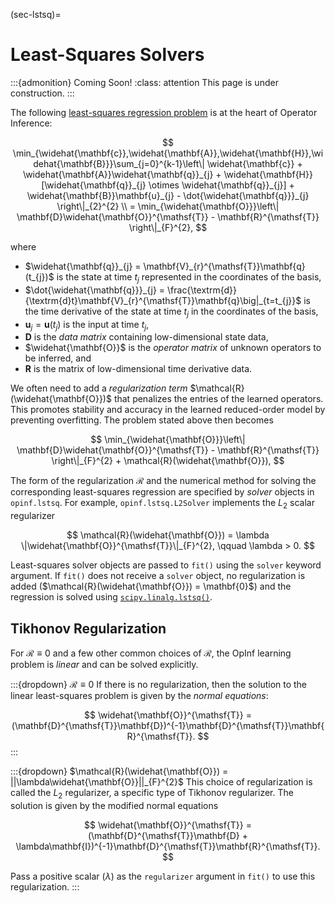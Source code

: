 (sec-lstsq)=
# Least-Squares Solvers

:::{admonition} Coming Soon!
:class: attention
This page is under construction.
:::

The following [least-squares regression problem](subsec-opinf-regression) is at the heart of Operator Inference:

$$
\min_{\widehat{\mathbf{c}},\widehat{\mathbf{A}},\widehat{\mathbf{H}},\widehat{\mathbf{B}}}\sum_{j=0}^{k-1}\left\|
    \widehat{\mathbf{c}}
    + \widehat{\mathbf{A}}\widehat{\mathbf{q}}_{j}
    + \widehat{\mathbf{H}}[\widehat{\mathbf{q}}_{j} \otimes \widehat{\mathbf{q}}_{j}]
    + \widehat{\mathbf{B}}\mathbf{u}_{j}
    - \dot{\widehat{\mathbf{q}}}_{j}
\right\|_{2}^{2}
\\
= \min_{\widehat{\mathbf{O}}}\left\|
    \mathbf{D}\widehat{\mathbf{O}}^{\mathsf{T}} - \mathbf{R}^{\mathsf{T}}
\right\|_{F}^{2},
$$

where
- $\widehat{\mathbf{q}}_{j} = \mathbf{V}_{r}^{\mathsf{T}}\mathbf{q}(t_{j})$ is the state at time $t_{j}$ represented in the coordinates of the basis,
- $\dot{\widehat{\mathbf{q}}}_{j} = \frac{\textrm{d}}{\textrm{d}t}\mathbf{V}_{r}^{\mathsf{T}}\mathbf{q}\big|_{t=t_{j}}$ is the time derivative of the state at time $t_{j}$ in the coordinates of the basis,
- $\mathbf{u}_{j} = \mathbf{u}(t_j)$ is the input at time $t_{j}$,
- $\mathbf{D}$ is the _data matrix_ containing low-dimensional state data,
- $\widehat{\mathbf{O}}$ is the _operator matrix_ of unknown operators to be inferred, and
- $\mathbf{R}$ is the matrix of low-dimensional time derivative data.

We often need to add a _regularization term_ $\mathcal{R}(\widehat{\mathbf{O}})$ that penalizes the entries of the learned operators.
This promotes stability and accuracy in the learned reduced-order model by preventing overfitting.
The problem stated above then becomes

$$
\min_{\widehat{\mathbf{O}}}\left\|
    \mathbf{D}\widehat{\mathbf{O}}^{\mathsf{T}} - \mathbf{R}^{\mathsf{T}}
\right\|_{F}^{2} + \mathcal{R}(\widehat{\mathbf{O}}),
$$

The form of the regularization $\mathcal{R}$ and the numerical method for solving the corresponding least-squares regression are specified by _solver_ objects in `opinf.lstsq`.
For example, `opinf.lstsq.L2Solver` implements the $L_{2}$ scalar regularizer

$$
\mathcal{R}(\widehat{\mathbf{O}})
= \lambda \|\widehat{\mathbf{O}}^{\mathsf{T}}\|_{F}^{2},
\qquad \lambda > 0.
$$

Least-squares solver objects are passed to `fit()` using the `solver` keyword argument.
If `fit()` does not receive a `solver` object, no regularization is added ($\mathcal{R}(\widehat{\mathbf{O}}) = \mathbf{0}$) and the regression is solved using [`scipy.linalg.lstsq()`](https://docs.scipy.org/doc/scipy/reference/generated/scipy.linalg.lstsq.html).

## Tikhonov Regularization

For $\mathcal{R}\equiv 0$ and a few other common choices of $\mathcal{R}$, the OpInf learning problem is _linear_ and can be solved explicitly.

:::{dropdown} $\mathcal{R} \equiv 0$
If there is no regularization, then the solution to the linear least-squares problem is given by the _normal equations_:

$$
\widehat{\mathbf{O}}^{\mathsf{T}}
= (\mathbf{D}^{\mathsf{T}}\mathbf{D})^{-1}\mathbf{D}^{\mathsf{T}}\mathbf{R}^{\mathsf{T}}.
$$
:::

:::{dropdown} $\mathcal{R}(\widehat{\mathbf{O}}) = ||\lambda\widehat{\mathbf{O}}||_{F}^{2}$
This choice of regularization is called the $L_{2}$ regularizer, a specific type of Tikhonov regularizer.
The solution is given by the modified normal equations

$$
\widehat{\mathbf{O}}^{\mathsf{T}}
= (\mathbf{D}^{\mathsf{T}}\mathbf{D} + \lambda\mathbf{I})^{-1}\mathbf{D}^{\mathsf{T}}\mathbf{R}^{\mathsf{T}}.
$$

Pass a positive scalar ($\lambda$) as the `regularizer` argument in `fit()` to use this regularization.
:::
